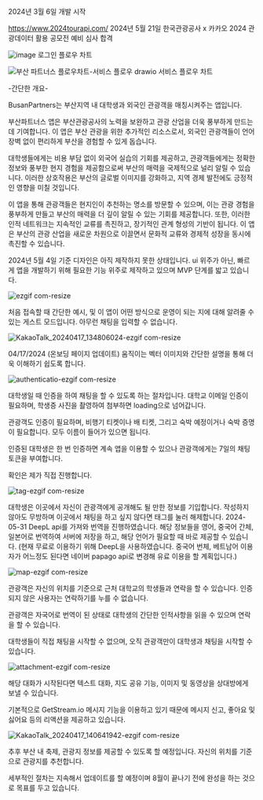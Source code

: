 2024년 3월 6일 개발 시작

https://www.2024tourapi.com/
2024년 5월 21일 한국관광공사 x 카카오 2024 관광데이터 활용 공모전 예비 심사 합격


![image](https://github.com/KWON-minseok5247/BusanPartners/assets/63951789/10a9ddcd-fefd-465e-9e6f-2e449d849ba6)
로그인 플로우 차트

![부산 파트너스 플로우차트-서비스 플로우 drawio](https://github.com/KWON-minseok5247/BusanPartners/assets/63951789/26916072-7c56-48bd-be23-e1388cb50497)
서비스 플로우 차트

-간단한 개요-

BusanPartners는 부산지역 내 대학생과 외국인 관광객을 매칭시켜주는 앱입니다.

부산파트너스 앱은 부산관광공사의 노력을 보완하고 관광 산업을 더욱 풍부하게 만드는 데 기여합니다. 이 앱은 부산 관광을 위한 추가적인 리소스로서, 외국인 관광객들이 언어 장벽 없이 편리하게 부산을 경험할 수 있게 돕습니다. 

대학생들에게는 비용 부담 없이 외국어 실습의 기회를 제공하고, 관광객들에게는 정확한 정보와 풍부한 현지 경험을 제공함으로써 부산의 매력을 국제적으로 널리 알릴 수 있습니다. 이러한 상호작용은 부산의 글로벌 이미지를 강화하고, 지역 경제 발전에도 긍정적인 영향을 미칠 것입니다. 

이 앱을 통해 관광객들은 현지인이 추천하는 명소를 방문할 수 있으며, 이는 관광 경험을 풍부하게 만들고 부산의 매력을 더 깊이 알릴 수 있는 기회를 제공합니다. 또한, 이러한 인적 네트워크는 지속적인 교류를 촉진하고, 장기적인 관계 형성의 기반이 됩니다. 이 앱은 부산의 관광 산업을 새로운 차원으로 이끌면서 문화적 교류와 경제적 성장을 동시에 촉진할 수 있습니다.




2024년 5월 4일 기준
디자인은 아직 제작하지 못한 상태입니다. ui 위주가 아닌, 빠르게 앱을 개발하기 위해 필요한 기능 위주로 제작하고 있으며 MVP 단계를 밟고 있습니다.

![ezgif com-resize](https://github.com/KWON-minseok5247/BusanPartners/assets/63951789/089516ab-2a08-470f-b110-cf9e60ebfba4)

처음 접속할 때 간단한 예시, 및 이 앱이 어떤 방식으로 운영이 되는 지에 대해 알려줄 수 있는 게스트 모드입니다. 아무런 채팅을 입력할 수 없습니다.


![KakaoTalk_20240417_134806024-ezgif com-resize](https://github.com/KWON-minseok5247/BusanPartners/assets/63951789/83c016c3-e0be-4bdd-94e9-67441151ee03)

04/17/2024 (온보딩 페이지 업데이트)
움직이는 벡터 이미지와 간단한 설명을 통해 더욱 이해하기 쉽도록 합니다.


![authenticatio-ezgif com-resize](https://github.com/KWON-minseok5247/BusanPartners/assets/63951789/36efdbf5-9993-4f14-94ab-88f8ec333c8a)

대학생일 때 인증을 하여 채팅을 할 수 있도록 하는 절차입니다. 대학교 이메일 인증이 필요하며, 학생증 사진을 촬영하여 첨부하면 loading으로 넘어갑니다.

관광객도 인증이 필요하며, 비행기 티켓이나 배 티켓, 그리고 숙박 예정이거나 숙박 증명이 필요합니다. 모두 이름이 들어가 있으면 됩니다. 

인증된 대학생은 한 번 인증하면 계속 앱을 이용할 수 있으나 관광객에게는 7일의 채팅 토큰을 부여합니다. 

확인은 제가 직접 진행합니다. 






![tag-ezgif com-resize](https://github.com/KWON-minseok5247/BusanPartners/assets/63951789/bde8d7d0-bd0c-4534-8f07-584a11f0f2fc)

대학생은 이곳에서 자신이 관광객에게 공개해도 될 만한 정보를 기입합니다. 작성하지 않아도 무방하며 이곳에서 채팅을 하고 싶지 않다면 태그를 눌러 해제합니다.
2024-05-31 DeepL api를 가져와 번역을 진행하였습니다. 
해당 정보들을 영어, 중국어 간체, 일본어로 번역하여 서버에 저장을 하고, 해당 언어가 필요할 때 바로 제공할 수 있습니다.
(현재 무료로 이용하기 위해 DeepL을 사용하였습니다. 중국어 번체, 베트남어 이용자가 어느정도 된다면 네이버 papago api로 변경해 유료 이용을 할 계획입니다.)






![map-ezgif com-resize](https://github.com/KWON-minseok5247/BusanPartners/assets/63951789/eef49096-0927-463c-9a08-ff802d922020)

관광객은 자신의 위치를 기준으로 근처 대학교의 학생들과 연락을 할 수 있습니다. 인증되지 않은 사용자는 연락하기를 누를 수 없습니다.

관광객은 자국어로 번역이 된 상태로 대학생의 간단한 인적사항을 읽을 수 있으며 연락을 할 수 있습니다.

대학생들이 직접 채팅을 시작할 수 없으며, 오직 관광객만이 대학생과 채팅을 시작할 수 있습니다.






![attachment-ezgif com-resize](https://github.com/KWON-minseok5247/BusanPartners/assets/63951789/bae9980c-7ee5-4de5-9669-bb54ef2e1a57)

해당 대화가 시작된다면 텍스트 대화, 지도 공유 기능, 이미지 및 동영상을 상대방에게 보낼 수 있습니다. 

기본적으로 GetStream.io 메시지 기능을 이용하고 있기 때문에 메시지 신고, 좋아요 및 싫어요 등의 리액션을 제공하고 있습니다.



![KakaoTalk_20240417_140641942-ezgif com-resize](https://github.com/KWON-minseok5247/BusanPartners/assets/63951789/c2cc3d21-06ae-4bb7-94ab-c5823b72ad6d)

추후 부산 내 축제, 관광지 정보를 제공할 수 있도록 할 예정입니다. 자신의 위치를 기준으로 관광지를 추천합니다.

세부적인 절차는 지속해서 업데이트를 할 예정이며 8월이 끝나기 전에 완성을 하는 것으로 목표를 두고 있습니다.
